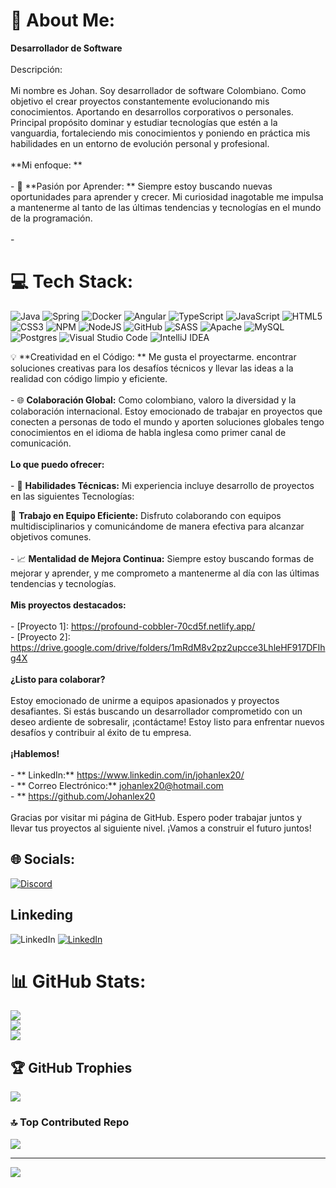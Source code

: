 # 💫 About Me:
**Desarrollador de Software**<br><br>Descripción:<br><br>Mi nombre es Johan.  Soy desarrollador de software Colombiano. Como objetivo el crear proyectos constantemente evolucionando mis conocimientos.  Aportando en desarrollos corporativos o personales. Principal propósito dominar y estudiar tecnologías que estén a la vanguardia, fortaleciendo mis conocimientos y poniendo en práctica mis habilidades en un entorno de evolución personal y profesional.<br><br>**Mi enfoque: **<br><br>- 🚀 **Pasión por Aprender: ** Siempre estoy buscando nuevas oportunidades para aprender y crecer. Mi curiosidad inagotable me impulsa a mantenerme al tanto de las últimas tendencias y tecnologías en el mundo de la programación.<br><br>- 
# 💻 Tech Stack:
![Java](https://img.shields.io/badge/java-%23ED8B00.svg?style=for-the-badge&logo=java&logoColor=white) ![Spring](https://img.shields.io/badge/spring-%236DB33F.svg?style=for-the-badge&logo=spring&logoColor=white) ![Docker](https://img.shields.io/badge/docker-%230db7ed.svg?style=for-the-badge&logo=docker&logoColor=white) 
![Angular](https://img.shields.io/badge/angular-%23DD0031.svg?style=for-the-badge&logo=angular&logoColor=white) ![TypeScript](https://img.shields.io/badge/typescript-%23007ACC.svg?style=for-the-badge&logo=typescript&logoColor=white) ![JavaScript](https://img.shields.io/badge/javascript-%23323330.svg?style=for-the-badge&logo=javascript&logoColor=%23F7DF1E) ![HTML5](https://img.shields.io/badge/html5-%23E34F26.svg?style=for-the-badge&logo=html5&logoColor=white) ![CSS3](https://img.shields.io/badge/css3-%231572B6.svg?style=for-the-badge&logo=css3&logoColor=white)  ![NPM](https://img.shields.io/badge/NPM-%23000000.svg?style=for-the-badge&logo=npm&logoColor=white) ![NodeJS](https://img.shields.io/badge/node.js-6DA55F?style=for-the-badge&logo=node.js&logoColor=white) ![GitHub](https://img.shields.io/badge/GitHub-%23121011.svg?style=for-the-badge&logo=github&logoColor=white) ![SASS](https://img.shields.io/badge/SASS-hotpink.svg?style=for-the-badge&logo=SASS&logoColor=white) ![Apache](https://img.shields.io/badge/apache-%23D42029.svg?style=for-the-badge&logo=apache&logoColor=white) ![MySQL](https://img.shields.io/badge/mysql-4479A1.svg?style=for-the-badge&logo=mysql&logoColor=white) ![Postgres](https://img.shields.io/badge/postgres-%23316192.svg?style=for-the-badge&logo=postgresql&logoColor=white) ![Visual Studio Code](https://img.shields.io/badge/Visual%20Studio%20Code-0078d7.svg?style=for-the-badge&logo=visual-studio-code&logoColor=white) ![IntelliJ IDEA](https://img.shields.io/badge/IntelliJIDEA-000000.svg?style=for-the-badge&logo=intellij-idea&logoColor=white)

💡 **Creatividad en el Código: ** Me gusta el proyectarme. encontrar soluciones creativas para los desafíos técnicos y llevar las ideas a la realidad con código limpio y eficiente.<br><br>- 🌐 **Colaboración Global:** Como colombiano, valoro la diversidad y la colaboración internacional. Estoy emocionado de trabajar en proyectos que conecten a personas de todo el mundo y aporten soluciones globales tengo conocimientos en el idioma de habla inglesa como primer canal de comunicación.<br><br>**Lo que puedo ofrecer:**<br><br>- 🌟 **Habilidades Técnicas:** Mi experiencia incluye desarrollo de proyectos en las siguientes Tecnologías:



🤝 **Trabajo en Equipo Eficiente:** Disfruto colaborando con equipos multidisciplinarios y comunicándome de manera efectiva para alcanzar objetivos comunes.<br><br>- 📈 **Mentalidad de Mejora Continua:** Siempre estoy buscando formas de mejorar y aprender, y me comprometo a mantenerme al día con las últimas tendencias y tecnologías.<br><br>**Mis proyectos destacados:**<br><br>- [Proyecto 1]:   https://profound-cobbler-70cd5f.netlify.app/<br>- [Proyecto 2]:  https://drive.google.com/drive/folders/1mRdM8v2pz2upcce3LhleHF917DFIhg4X<br><br>**¿Listo para colaborar?**<br><br>Estoy emocionado de unirme a equipos apasionados y proyectos desafiantes. Si estás buscando un desarrollador comprometido con un deseo ardiente de sobresalir, ¡contáctame! Estoy listo para enfrentar nuevos desafíos y contribuir al éxito de tu empresa.<br><br>**¡Hablemos!**<br><br>- ** LinkedIn:** https://www.linkedin.com/in/johanlex20/<br>- ** Correo Electrónico:** johanlex20@hotmail.com<br>- ** https://github.com/Johanlex20<br><br>Gracias por visitar mi página de GitHub. Espero poder trabajar juntos y llevar tus proyectos al siguiente nivel. ¡Vamos a construir el futuro juntos!<br>


## 🌐 Socials:
[![Discord](https://img.shields.io/badge/Discord-%237289DA.svg?logo=discord&logoColor=white)](https://discord.gg/Johanlex20) 

## Linkeding
![LinkedIn](https://img.shields.io/badge/linkedin-%230077B5.svg?style=for-the-badge&logo=linkedin&logoColor=white) [![LinkedIn](https://img.shields.io/badge/LinkedIn-%230077B5.svg?logo=linkedin&logoColor=white)](https://linkedin.com/in/https://www.linkedin.com/in/johanlex20/) 


# 📊 GitHub Stats:
![](https://github-readme-stats.vercel.app/api?username=Johanlex20&theme=algolia&hide_border=false&include_all_commits=false&count_private=false)<br/>
![](https://github-readme-streak-stats.herokuapp.com/?user=Johanlex20&theme=algolia&hide_border=false)<br/>
![](https://github-readme-stats.vercel.app/api/top-langs/?username=Johanlex20&theme=algolia&hide_border=false&include_all_commits=false&count_private=false&layout=compact)

## 🏆 GitHub Trophies
![](https://github-profile-trophy.vercel.app/?username=Johanlex20&theme=juicyfresh&no-frame=false&no-bg=true&margin-w=4)

### 🔝 Top Contributed Repo
![](https://github-contributor-stats.vercel.app/api?username=Johanlex20&limit=5&theme=nord&combine_all_yearly_contributions=true)

---
[![](https://visitcount.itsvg.in/api?id=Johanlex20&icon=0&color=0)](https://visitcount.itsvg.in)

<!-- Proudly created with GPRM ( https://gprm.itsvg.in ) -->
